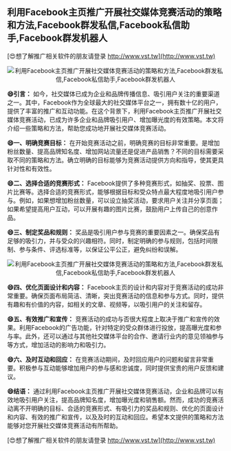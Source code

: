 ## **利用Facebook主页推广开展社交媒体竞赛活动的策略和方法,Facebook群发私信,Facebook私信助手,Facebook群发机器人**

[😍想了解推广相关软件的朋友请登录 http://www.vst.tw](http://www.vst.tw)

 <center><img src="https://vst.tw/MP4/tuiguang/png/8.png" alt="利用Facebook主页推广开展社交媒体竞赛活动的策略和方法,Facebook群发私信,Facebook私信助手,Facebook群发机器人"></center>

**😄引言：**
如今，社交媒体已成为企业和品牌传播信息、吸引用户关注的重要渠道之一。其中，Facebook作为全球最大的社交媒体平台之一，拥有数十亿的用户，提供了丰富的推广和互动功能。在这个背景下，利用Facebook主页推广开展社交媒体竞赛活动，已成为许多企业和品牌吸引用户、增加曝光度的有效策略。本文将介绍一些策略和方法，帮助您成功地开展社交媒体竞赛活动。

**😄一、明确竞赛目标：**
在开始竞赛活动之前，明确竞赛的目标非常重要。是增加粉丝数量、提高品牌知名度、增加网站流量还是促进产品销售？不同的目标需要采取不同的策略和方法。确立明确的目标能够为竞赛活动提供方向和指导，使其更具针对性和有效性。

**😄二、选择合适的竞赛形式：**
Facebook提供了多种竞赛形式，如抽奖、投票、图片比赛等。选择合适的竞赛形式，能够根据目标和受众特点最大程度地吸引用户参与。例如，如果想增加粉丝数量，可以设立抽奖活动，要求用户关注并分享页面；如果希望提高用户互动，可以开展有趣的图片比赛，鼓励用户上传自己的创意作品。

**😄三、制定奖品和规则：**
奖品是吸引用户参与竞赛的重要因素之一。确保奖品有足够的吸引力，并与受众的兴趣相符。同时，制定明确的参与规则，包括时间限制、参与条件、评选标准等，以保证公平公正，避免纠纷和误解。

 <center><img src="https://vst.tw/MP4/tuiguang/png/2.png" alt="利用Facebook主页推广开展社交媒体竞赛活动的策略和方法,Facebook群发私信,Facebook私信助手,Facebook群发机器人"></center>

**😄四、优化页面设计和内容：**
Facebook主页的设计和内容对于竞赛活动的成功非常重要。确保页面布局简洁、清晰，突出竞赛活动的信息和参与方式。同时，提供有趣和有价值的内容，如相关的文章、视频等，以吸引用户的关注和留存。

**😄五、有效推广和宣传：**
竞赛活动的成功与否很大程度上取决于推广和宣传的效果。利用Facebook的广告功能，针对特定的受众群体进行投放，提高曝光度和参与率。此外，还可以通过与其他社交媒体平台的合作、邀请行业内的意见领袖参与等方式，增加活动的影响力和吸引力。

**😄六、及时互动和回应：**
在竞赛活动期间，及时回应用户的问题和留言非常重要。积极参与互动能够增加用户的参与感和忠诚度，同时提供宝贵的用户反馈和建议。

**😄结语：**
通过利用Facebook主页推广开展社交媒体竞赛活动，企业和品牌可以有效地吸引用户关注，提高品牌知名度，增加曝光度和销售额。然而，成功的竞赛活动离不开明确的目标、合适的竞赛形式、有吸引力的奖品和规则、优化的页面设计和内容、有效的推广和宣传，以及及时的互动和回应。希望本文提供的策略和方法能够对您开展社交媒体竞赛活动有所帮助。

[😍想了解推广相关软件的朋友请登录 http://www.vst.tw](http://www.vst.tw)



